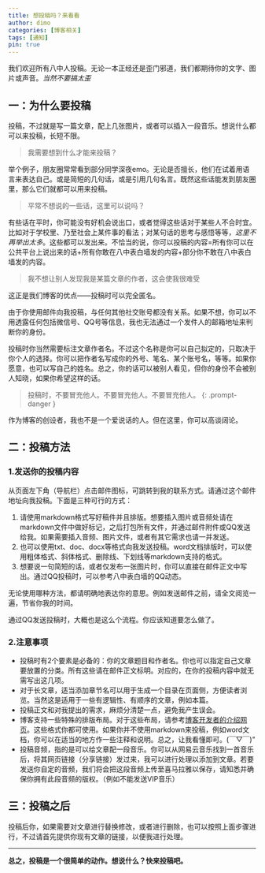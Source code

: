 ```yaml
---
title: 想投稿吗？来看看
author: dimo
categories: [博客相关]
tags: [通知]
pin: true
---
```


我们欢迎所有八中人投稿。无论一本正经还是歪门邪道，我们都期待你的文字、图片或声音。*当然不要搞太歪*

## 一：为什么要投稿

投稿，不过就是写一篇文章，配上几张图片，或者可以插入一段音乐。想说什么都可以来投稿，长短不限。

> 我需要想到什么才能来投稿？

举个例子，朋友圈常常看到部分同学深夜emo。无论是否擅长，他们在试着用语言来表达自己。或是简短的几句话，或是引用几句名言。既然这些话能发到朋友圈里，那么它们就都可以用来投稿。

> 平常不想说的一些话，这里可以说吗？

有些话在平时，你可能没有好机会说出口，或者觉得这些话对于某些人不合时宜。比如对于学校里、乃至社会上某件事的看法；对某句话的思考与感悟等等，*这里不再举出太多*。这些都可以发出来。不恰当的说，你可以投稿的内容=所有你可以在公共平台上说出来的话+所有你敢在八中表白墙发的内容+部分你不敢在八中表白墙发的内容。

> 我不想让别人发现我是某篇文章的作者，这会使我很难受

这正是我们博客的优点——投稿时可以完全匿名。

由于你使用邮件向我投稿，与任何其他社交账号都没有关系。如果不想，你可以不用透露任何包括微信号、QQ号等信息，我也无法通过一个发件人的邮箱地址来判断你的身份。

投稿时你当然需要标注文章作者名。不过这个名称是你可以自己拟定的，只取决于你个人的选择。你可以把作者名写成你的外号、笔名、某个账号名，等等。如果你愿意，也可以写自己的姓名。总之，你的话可以被别人看见，但你的身份不会被别人知晓，如果你希望这样的话。

> 投稿时，不要冒充他人。不要冒充他人。不要冒充他人。
{: .prompt-danger }

作为博客的创设者，我也不是一个爱说话的人。但在这里，你可以高谈阔论。

## 二：投稿方法

### 1.发送你的投稿内容

从页面左下角（导航栏）点击邮件图标，可跳转到我的联系方式。请通过这个邮件地址向我投稿。下面是三种可行的方式：

1. 请使用markdown格式写好稿件并且排版。想要插入图片或音频处请在markdown文件中做好标记，之后打包所有文件，并通过邮件附件或QQ发送给我。如果需要插入音频、图片文件，或者有其它需求也请一并发送。
2. 也可以使用txt、doc、docx等格式向我发送投稿。word文档排版时，可以使用粗体格式、斜体格式、删除线、下划线等markdown支持的格式。
3. 想要说一句简短的话，或者仅发布一张图片时，你可以直接在邮件正文中写出。通过QQ投稿时，可以参考八中表白墙的QQ动态。

无论使用哪种方法，都请明确地表达你的意思。例如发送邮件之前，请全文阅览一遍，节省你我的时间。

通过QQ发送投稿时，大概也是这么个流程。你应该知道要怎么做了。

### 2.注意事项

- 投稿时有2个要素是必备的：你的文章题目和作者名。你也可以指定自己文章要放置的分类。所有这些请在邮件正文标明。对应的，在你的投稿内容中就无需写出这几项。
- 对于长文章，适当添加章节名可以用于生成一个目录在页面侧，方便读者浏览。当然这是适用于一些有逻辑性、有顺序的文章，例如本篇。
- 投稿正文和对我提出的需求，麻烦分清楚一点，避免我产生误会。
- 博客支持一些特殊的排版布局。对于这些布局，请参考[博客开发者的介绍网页](https://chirpy.cotes.page/posts/text-and-typography/)。这些格式你都可使用。如果你并不使用markdown来投稿，例如word文档，你可以在适当的地方作一些注释和说明。总之，让我看懂即可。(￣▽￣)"
- 投稿音频，指的是可以给文章配一段音乐。你可以从网易云音乐找到一首音乐后，将其网页链接（分享链接）发过来，我可以进行处理以添加到文章。若要发送你自定的音频，我们将会把这段音频上传至喜马拉雅以保存，请知悉并确保你拥有此段音频的版权。（例如不能发送VIP音乐）

## 三：投稿之后

投稿后你，如果需要对文章进行替换修改，或者进行删除，也可以按照上面步骤进行，不过请首先提供你现有文章的链接，以便我进行处理。

---

**总之，投稿是一个很简单的动作。想说什么？快来投稿吧。**

